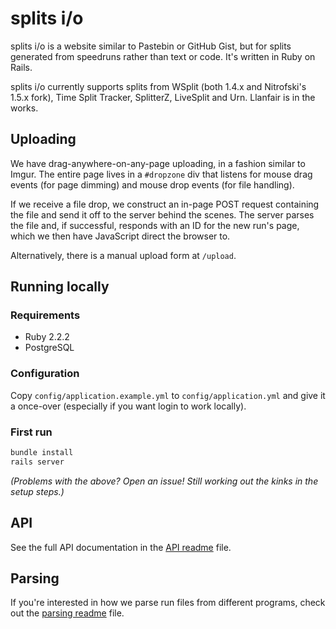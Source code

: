# splits i/o
splits i/o is a website similar to Pastebin or GitHub Gist, but for splits generated from speedruns rather than text or
code. It's written in Ruby on Rails.

splits i/o currently supports splits from WSplit (both 1.4.x and Nitrofski's 1.5.x fork), Time Split Tracker, SplitterZ,
LiveSplit and Urn. Llanfair is in the works.

## Uploading
We have drag-anywhere-on-any-page uploading, in a fashion similar to Imgur. The entire page lives in a `#dropzone` div
that listens for mouse drag events (for page dimming) and mouse drop events (for file handling).

If we receive a file drop, we construct an in-page POST request containing the file and send it off to the server behind
the scenes. The server parses the file and, if successful, responds with an ID for the new run's page, which we then
have JavaScript direct the browser to.

Alternatively, there is a manual upload form at `/upload`.


## Running locally

### Requirements
* Ruby 2.2.2
* PostgreSQL

### Configuration
Copy `config/application.example.yml` to `config/application.yml` and give it a once-over (especially if you want login
to work locally).

### First run
```bash
bundle install
rails server
```

*(Problems with the above? Open an issue! Still working out the kinks in the setup steps.)*

## API
See the full API documentation in the [API readme](./docs/api.md) file.

## Parsing
If you're interested in how we parse run files from different programs, check out the [parsing
readme](./docs/parsing.md) file.

[1]: https://github.com/laserlemon/figaro
